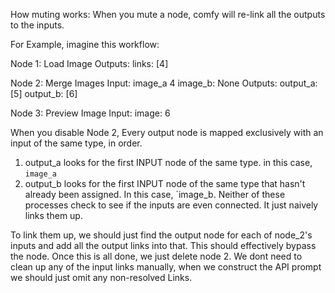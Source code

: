 How muting works:
When you mute a node, comfy will re-link all the outputs to the inputs.

For Example, imagine this workflow:

Node 1:
    Load Image
    Outputs:
        links: [4]

Node 2:
    Merge Images
    Input:
        image_a 4
        image_b: None
    Outputs:
        output_a: [5]
        output_b: [6]

Node 3:
    Preview Image
    Input:
        image: 6

When you disable Node 2,
Every output node is mapped exclusively with an input of the same type, in order.
1. output_a looks for the first INPUT node of the same type. in this case, `image_a`
2. output_b looks for the first INPUT node of the same type that hasn't already been assigned. In this case, `image_b.
Neither of these processes check to see if the inputs are even connected. It just naively links them up.

To link them up, we should just find the output node for each of node_2's inputs and add all the output links into that. This should effectively bypass the node.
Once this is all done, we just delete node 2.
We dont need to clean up any of the input links manually, when we construct the API prompt we should just omit any non-resolved Links.